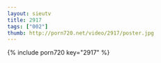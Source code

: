 ```yaml
--- 
layout: sieutv
title: 2917
tags: ["002"]
thumb: http://porn720.net/video/2917/poster.jpg
---
```

{% include porn720 key="2917" %} 
